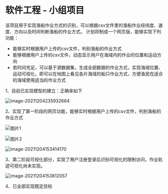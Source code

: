 # 软件工程 - 小组项目
该项目用于实现渔船作业方式的识别，可以根据csv文件里的渔船作业经纬度、速度、方向以及时间判断渔船的作业方式。
计划将制成一个网页版，能够实现下列功能：
- 能够实时根据用户上传的csv文件，判别渔船的作业方式
- 能够根据用户上传的csv文件，动态显示用户在海域内的作业的位置和运动方向
- 若时间充足，可以基于源数据集，生成全部数据的作业方式，实现海域位置、运动可视化，即可以在地图上看见各片海域的船只作业方式，方便渔民在适合的海域使用适当的作业方式

1、目前已实现模型的建立：正确率如下

![image-20211204235932664](https://gitee.com/wuzhengqian/my-copy-picture/raw/master/img/202112042359985.png)

2、实现了第一阶段的网页功能，能够实时根据用户上传的csv文件，判别渔船的作业方式

![图片1](https://gitee.com/wuzhengqian/my-copy-picture/raw/master/img/202112041549175.jpeg)

![图片2](https://gitee.com/wuzhengqian/my-copy-picture/raw/master/img/202112041549089.jpeg)

![image-20211204153414170](https://gitee.com/wuzhengqian/my-copy-picture/raw/master/img/202112041549262.png)



3、第二阶段可视化部分，实现了用户注册登录后识别可视化的限制访问，作业轨迹可视化尚未实现。

![image-20211204153812057](https://gitee.com/wuzhengqian/my-copy-picture/raw/master/img/202112041549202.png)

4、已全部实现既定目标
